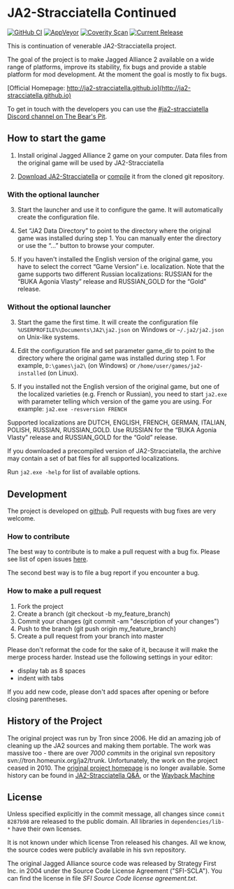 # JA2-Stracciatella Continued

[![GitHub CI](https://img.shields.io/github/actions/workflow/status/ja2-stracciatella/ja2-stracciatella/github-ci.yml?branch=master&label=GitHub%20CI&logo=github)](https://github.com/ja2-stracciatella/ja2-stracciatella/actions?query=workflow%3A%22GitHub+CI%22)
[![AppVeyor](https://img.shields.io/appveyor/ci/ja2-stracciatella/ja2-stracciatella/master.svg?style=flat-square&logo=appveyor&label=AppVeyor)](https://ci.appveyor.com/project/ja2-stracciatella/ja2-stracciatella)
[![Coverity Scan](https://img.shields.io/coverity/scan/8431.svg?style=flat-square&label=Coverity%20Scan)](https://scan.coverity.com/projects/ja2-stracciatella-ja2-stracciatella)
[![Current Release](https://img.shields.io/github/downloads/ja2-stracciatella/ja2-stracciatella/v0.22.1/total)](https://github.com/ja2-stracciatella/ja2-stracciatella/releases/tag/v0.22.1)

This is continuation of venerable JA2-Stracciatella project.

The goal of the project is to make Jagged Alliance 2 available on a wide range of platforms, improve its stability, fix bugs and provide a stable platform for mod development.  At the moment the goal is mostly to fix bugs.

[Official Homepage: http://ja2-stracciatella.github.io](http://ja2-stracciatella.github.io)

To get in touch with the developers you can use the [#ja2-stracciatella Discord channel on The Bear's Pit](https://discord.com/invite/GqrVZUM).

## How to start the game

1. Install original Jagged Alliance 2 game on your computer.  Data files from the original game will be used by JA2-Stracciatella

2. [Download JA2-Stracciatella](http://ja2-stracciatella.github.io/download/) or [compile](COMPILATION.md) it from the cloned git repository.

### With the optional launcher

3. Start the launcher and use it to configure the game. It will automatically create the configuration file.

4. Set “JA2 Data Directory” to point to the directory where the original game was installed during step 1. You can manually enter the directory or use the “...” button to browse your computer.

5. If you haven't installed the English version of the original game, you have to select the correct “Game Version” i.e. localization. Note that the game supports two different Russian localizations: RUSSIAN for the “BUKA Agonia Vlasty” release and RUSSIAN_GOLD for the “Gold” release.

### Without the optional launcher

3. Start the game the first time.  It will create the configuration file `%USERPROFILE%\Documents\JA2\ja2.json` on Windows or `~/.ja2/ja2.json` on Unix-like systems.

4. Edit the configuration file and set parameter game_dir to point to the directory where the original game was installed during step 1.  For example, `D:\games\ja2\` (on Windows) or `/home/user/games/ja2-installed` (on Linux).

5. If you installed not the English version of the original game, but one of the localized varieties (e.g. French or Russian), you need to start `ja2.exe` with parameter telling which version of the game you are using.  For example: `ja2.exe -resversion FRENCH`

Supported localizations are DUTCH, ENGLISH, FRENCH, GERMAN, ITALIAN, POLISH, RUSSIAN, RUSSIAN_GOLD. Use RUSSIAN for the “BUKA Agonia Vlasty” release and RUSSIAN_GOLD for the “Gold” release.

If you downloaded a precompiled version of JA2-Stracciatella, the archive may contain a set of bat files for all supported localizations.

Run `ja2.exe -help` for list of available options.

## Development

The project is developed on [github](https://github.com/ja2-stracciatella/ja2-stracciatella).  Pull requests with bug fixes are very welcome.

### How to contribute

The best way to contribute is to make a pull request with a bug fix.  Please see list of open issues [here](https://github.com/ja2-stracciatella/ja2-stracciatella/issues).

The second best way is to file a bug report if you encounter a bug.

### How to make a pull request

1. Fork the project
2. Create a branch (git checkout -b my_feature_branch)
3. Commit your changes (git commit -am "description of your changes")
4. Push to the branch (git push origin my_feature_branch)
5. Create a pull request from your branch into master

Please don't reformat the code for the sake of it, because it will make the merge process harder.  Instead use the following settings in your editor:

- display tab as 8 spaces
- indent with tabs

If you add new code, please don't add spaces after opening or before closing parentheses.

## History of the Project

The original project was run by Tron since 2006.  He did an amazing job of
cleaning up the JA2 sources and making them portable.  The work was massive too -
there are over *7000 commits* in the original svn repository
svn://tron.homeunix.org/ja2/trunk.  Unfortunately, the work on the project
ceased in 2010.  The [original project homepage](http://tron.homeunix.org/ja2)
is no longer available.  Some history can be found in [JA2-Stracciatella
Q&A](http://thepit.ja-galaxy-forum.com/index.php?t=msg&th=13222), or the
[Wayback Machine](https://web.archive.org/web/20140204204243/http://tron.homeunix.org/ja2)

## License

Unless specified explicitly in the commit message, all changes since `commit 8287b98`
are released to the public domain.  All libraries in `dependencies/lib-*`
have their own licenses.

It is not known under which license Tron released his changes.  All we know,
the source codes were publicly available in his svn repository.

The original Jagged Alliance source code was released by Strategy First Inc. in
2004 under the Source Code License Agreement ("SFI-SCLA").  You can find the
license in file *SFI Source Code license agreement.txt*.
